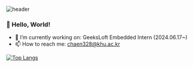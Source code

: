![header](https://capsule-render.vercel.app/api?type=slice&color=164d8f,100:8398ca&height=200&text=Check,%20Chaekeun🦆&animation=twinkling&fontColor=ffbe98&fontAlign=70&rotate=13&fontAlignY=35&fontSize=50)


### 🌱 Hello, World!
- 🔭 I’m currently working on: GeeksLoft Embedded Intern (2024.06.17~)
- 📫 How to reach me: chaen328@khu.ac.kr


[![Top Langs](https://github-readme-stats.vercel.app/api/top-langs/?username=chaekeun&layout=compact)](https://github.com/chaekeun/github-readme-stats)

<!--
**chaekeun/chaekeun** is a ✨ _special_ ✨ repository because its `README.md` (this file) appears on your GitHub profile.

Here are some ideas to get you started:

- 🔭 I’m currently working on ...
- 🌱 I’m currently learning ...
- 👯 I’m looking to collaborate on ...
- 🤔 I’m looking for help with ...
- 💬 Ask me about ...
- 📫 How to reach me: ...
- 😄 Pronouns: ...
- ⚡ Fun fact: ...
-->
